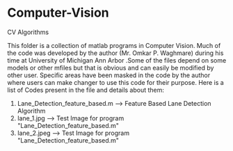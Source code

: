 # Computer-Vision
CV Algorithms 

This folder is a collection of matlab programs in Computer Vision. Much of the code was developed by the author (Mr. Omkar P. Waghmare) during his time at University of Michigan Ann Arbor .Some of the files depend on some models or other mfiles but that is obvious and can easily be modified by other user. Specific areas have been masked in the code by the author where users can make changer to use this code for their purpose.
Here is a list of Codes present in the file and details about them:
1) Lane_Detection_feature_based.m -->  Feature Based Lane Detection Algorithm 
2) lane_1.jpg --> Test Image for program "Lane_Detection_feature_based.m"
3) lane_2.jpeg --> Test Image for program "Lane_Detection_feature_based.m"

